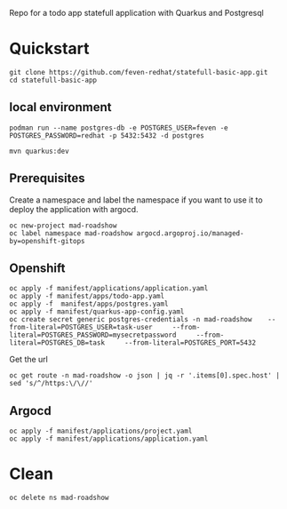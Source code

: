 Repo for a todo app statefull application with Quarkus and Postgresql

# Quickstart

```shell
git clone https://github.com/feven-redhat/statefull-basic-app.git
cd statefull-basic-app
```

## local environment

```shell
podman run --name postgres-db -e POSTGRES_USER=feven -e POSTGRES_PASSWORD=redhat -p 5432:5432 -d postgres
```

```shell
mvn quarkus:dev
```

## Prerequisites

Create a namespace and label the namespace if you want to use it to deploy the application with argocd.

```shell
oc new-project mad-roadshow
oc label namespace mad-roadshow argocd.argoproj.io/managed-by=openshift-gitops
```

## Openshift


```shell
oc apply -f manifest/applications/application.yaml
oc apply -f manifest/apps/todo-app.yaml
oc apply -f  manifest/apps/postgres.yaml
oc apply -f manifest/quarkus-app-config.yaml
oc create secret generic postgres-credentials -n mad-roadshow    --from-literal=POSTGRES_USER=task-user     --from-literal=POSTGRES_PASSWORD=mysecretpassword     --from-literal=POSTGRES_DB=task     --from-literal=POSTGRES_PORT=5432
```
Get the url

```shell
oc get route -n mad-roadshow -o json | jq -r '.items[0].spec.host' | sed 's/^/https:\/\//'
```

## Argocd

```shell
oc apply -f manifest/applications/project.yaml
oc apply -f manifest/applications/application.yaml
```


# Clean

```shell
oc delete ns mad-roadshow
```
 

